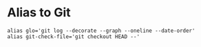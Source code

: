 # Alias to Git

```
alias glo='git log --decorate --graph --oneline --date-order'
alias git-check-file='git checkout HEAD --'
```
